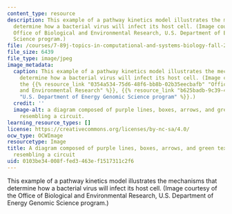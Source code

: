 ```yaml
---
content_type: resource
description: This example of a pathway kinetics model illustrates the mechanisms that
  determine how a bacterial virus will infect its host cell. (Image courtesy of the
  Office of Biological and Environmental Research, U.S. Department of Energy Genomic
  Science program.)
file: /courses/7-89j-topics-in-computational-and-systems-biology-fall-2010/0103be34008ffed3463ef1517311c2f6_7-89jf10-th.jpg
file_size: 6439
file_type: image/jpeg
image_metadata:
  caption: This example of a pathway kinetics model illustrates the mechanisms that
    determine how a bacterial virus will infect its host cell. (Image courtesy of
    the {{% resource_link "0354a534-75d6-48f6-bb8b-02b35eecbafb" "Office of Biological
    and Environmental Research" %}}, {{% resource_link "b625badb-9c39-4b2e-bc4c-cfeb7e95c364"
    "U.S. Department of Energy Genomic Science program" %}}.)
  credit: ''
  image-alt: a diagram composed of purple lines, boxes, arrows, and green text, slightly
    resembling a circuit.
learning_resource_types: []
license: https://creativecommons.org/licenses/by-nc-sa/4.0/
ocw_type: OCWImage
resourcetype: Image
title: A diagram composed of purple lines, boxes, arrows, and green text, slightly
  resembling a circuit
uid: 0103be34-008f-fed3-463e-f1517311c2f6
---
```

This example of a pathway kinetics model illustrates the mechanisms that determine how a bacterial virus will infect its host cell. (Image courtesy of the Office of Biological and Environmental Research, U.S. Department of Energy Genomic Science program.)
